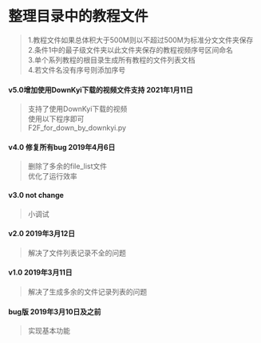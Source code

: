 
# 整理目录中的教程文件
> 1.教程文件如果总体积大于500M则以不超过500M为标准分文文件夹保存  
> 2.条件1中的最子级文件夹以此文件夹保存的教程视频序号区间命名  
> 3.单个系列教程的根目录生成所有教程的文件列表文档  
> 4.若文件名没有序号则添加序号  



#### v5.0增加使用DownKyi下载的视频文件支持 2021年1月11日
> 支持了使用DownKyi下载的视频  
  使用以下程序即可  
  F2F_for_down_by_downkyi.py  


#### v4.0 修复所有bug 2019年4月6日
> 删除了多余的file_list文件  
> 优化了运行效率  
 



#### v3.0 not change
> 小调试  



#### v2.0 2019年3月12日
> 解决了文件列表记录不全的问题




#### v1.0 2019年3月11日
> 解决了生成多余的文件记录列表的问题




#### bug版 2019年3月10日及之前
> 实现基本功能
